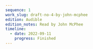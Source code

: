```yaml
---
sequence: 1
work_slug: draft-no-4-by-john-mcphee
edition: Audible
edition_notes: Read by John McPhee
timeline:
  - date: 2022-09-11
    progress: Finished
---
```

